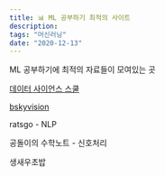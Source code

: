 ```yaml
---
title: 📊 ML 공부하기 최적의 사이트
description:
tags: "머신러닝"
date: "2020-12-13"
---
```


ML 공부하기에 최적의 자료들이 모여있는 곳

[데이터 사이언스 스쿨](https://datascienceschool.net/03%20machine%20learning/12.01%20%EC%9D%98%EC%82%AC%EA%B2%B0%EC%A0%95%EB%82%98%EB%AC%B4.html?highlight=%EC%9D%98%EC%82%AC%EA%B2%B0%EC%A0%95%EB%82%98%EB%AC%B4)

[bskyvision](https://bskyvision.com/163)

ratsgo - NLP

공돌이의 수학노트 - 신호처리

생새우초밥
